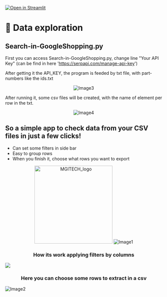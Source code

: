 [![Open in Streamlit](https://static.streamlit.io/badges/streamlit_badge_black_white.svg)](https://jovi-dm-streamlit-dataexplorat-streamlit-dataexploration-z53vdg.streamlitapp.com/)

# 📃️ Data exploration

<h2 align="left">Search-in-GoogleShopping.py</h2>

First you can access Search-in-GoogleShopping.py, change line "Your API Key" (can be find in here 'https://serpapi.com/manage-api-key')

After getting it the API_KEY, the program is feeded by txt file, with part-numbers like the ids.txt

<p  align="center">
    <img alt="Image3" src="https://user-images.githubusercontent.com/30627485/197415571-e35a041f-5a6f-46fe-b29e-5ac310919cec.png"/>

After running it, some csv files will be created, with the name of element per row in the txt.

<p  align="center">
    <img alt="Image4" src="https://user-images.githubusercontent.com/30627485/197415649-19df2997-b659-47a2-a94a-a03e98a8f29d.png"/>


<h2 align="left">So a simple app to check data from your CSV files in just a few clicks!</h2>

-  Can set some filters in side bar
-  Easy to group rows
-  When you finish it, choose what rows you want to export

<p  align="center">
    <img alt="MGITECH_logo" height="250" src="https://user-images.githubusercontent.com/30627485/197406241-63870132-0c52-4b28-8182-d689813d74fc.png" width="250"/>
<img alt="Image1" src="https://user-images.githubusercontent.com/30627485/197867190-4e3372ca-5d8a-4702-8f95-3fdcbdc7a0ed.png"/>

<h3 align="center">How its work applying filters by columns</h3>

![](https://github.com/Jovi-DM/Streamlit-DataExploration/blob/main/demo/UsingStreamlitData.gif)

<h3 align="center">Here you can choose some rows to extract in a csv</h3>

<img alt="Image2" src="https://user-images.githubusercontent.com/30627485/197867405-d2e98fc3-1036-4f2d-93e7-3e6f5ff1ecdd.png"/>



